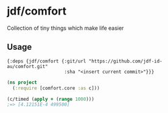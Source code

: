 # jdf/comfort

Collection of tiny things which make life easier

## Usage
```edn
{:deps {jdf/comfort {:git/url "https://github.com/jdf-id-au/comfort.git"
                     :sha "<insert current commit>"}}}
```

```clojure
(ns project
  (:require [comfort.core :as c]))

(c/timed (apply + (range 1000)))
;=> [4.12151E-4 499500]
```